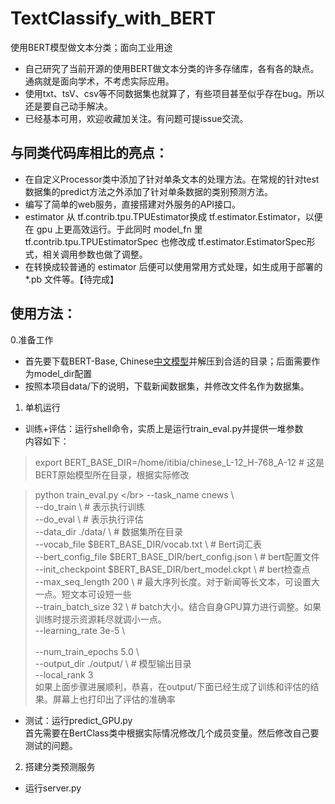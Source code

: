 # TextClassify_with_BERT
使用BERT模型做文本分类；面向工业用途

+ 自己研究了当前开源的使用BERT做文本分类的许多存储库，各有各的缺点。通病就是面向学术，不考虑实际应用。
+ 使用txt、tsV、csv等不同数据集也就算了，有些项目甚至似乎存在bug。所以还是要自己动手解决。
+ 已经基本可用，欢迎收藏加关注。有问题可提issue交流。

## 与同类代码库相比的亮点：
- 在自定义Processor类中添加了针对单条文本的处理方法。在常规的针对test数据集的predict方法之外添加了针对单条数据的类别预测方法。
- 编写了简单的web服务，直接搭建对外服务的API接口。
- estimator 从 tf.contrib.tpu.TPUEstimator换成 tf.estimator.Estimator，以便在 gpu 上更高效运行。于此同时 model_fn 里tf.contrib.tpu.TPUEstimatorSpec 也修改成 tf.estimator.EstimatorSpec形式，相关调用参数也做了调整。
- 在转换成较普通的 estimator 后便可以使用常用方式处理，如生成用于部署的 *.pb 文件等。【待完成】

## 使用方法：
0.准备工作
+ 首先要下载BERT-Base, Chinese[中文模型](https://storage.googleapis.com/bert_models/2018_11_03/chinese_L-12_H-768_A-12.zip)并解压到合适的目录；后面需要作为model_dir配置
+ 按照本项目data/下的说明，下载新闻数据集，并修改文件名作为数据集。
1. 单机运行
+ 训练+评估：运行shell命令，实质上是运行train_eval.py并提供一堆参数 </br>
内容如下：
> export BERT_BASE_DIR=/home/itibia/chinese_L-12_H-768_A-12   # 这是BERT原始模型所在目录，根据实际修改

> python train_eval.py \</br>
  --task_name cnews \   </br>
  --do_train  \         # 表示执行训练</br>
  --do_eval  \          # 表示执行评估</br>
  --data_dir ./data/ \   # 数据集所在目录</br>
  --vocab_file $BERT_BASE_DIR/vocab.txt \   # Bert词汇表</br>
  --bert_config_file $BERT_BASE_DIR/bert_config.json \  # bert配置文件</br>
  --init_checkpoint $BERT_BASE_DIR/bert_model.ckpt \    # bert检查点</br>
  --max_seq_length 200 \        # 最大序列长度。对于新闻等长文本，可设置大一点。短文本可设短一些</br>
  --train_batch_size 32 \       # batch大小。结合自身GPU算力进行调整。如果训练时提示资源耗尽就调小一点。</br>
  --learning_rate 3e-5 \  </br>       
  --num_train_epochs 5.0 \ </br>
  --output_dir ./output/ \     # 模型输出目录</br>
  --local_rank 3  </br>
如果上面步骤进展顺利，恭喜，在output/下面已经生成了训练和评估的结果。屏幕上也打印出了评估的准确率

+ 测试：运行predict_GPU.py</br>
首先需要在BertClass类中根据实际情况修改几个成员变量。然后修改自己要测试的问题。</br>

2. 搭建分类预测服务
+ 运行server.py
